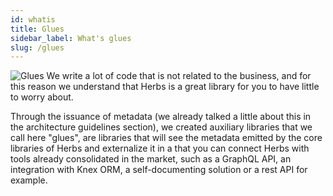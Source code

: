 ```yaml
---
id: whatis
title: Glues
sidebar_label: What's glues
slug: /glues
---
```


![Glues](/img/glues.png)
We write a lot of code that is not related to the business, and for this reason we understand that Herbs is a great library for you to have little to worry about.

Through the issuance of metadata (we already talked a little about this in the architecture guidelines section), we created auxiliary libraries that we call here "glues", are libraries that will see the metadata emitted by the core libraries of Herbs and externalize it in a that you can connect Herbs with tools already consolidated in the market, such as a GraphQL API, an integration with Knex ORM, a self-documenting solution or a rest API for example.